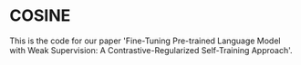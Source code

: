 # COSINE
This is the code for our paper 'Fine-Tuning Pre-trained Language Model with Weak Supervision: A Contrastive-Regularized Self-Training Approach'.
